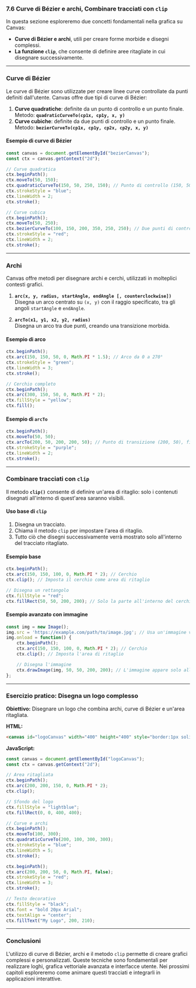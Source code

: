 ### **7.6 Curve di Bézier e archi, Combinare tracciati con `clip`**

In questa sezione esploreremo due concetti fondamentali nella grafica su Canvas:  
- **Curve di Bézier e archi**, utili per creare forme morbide e disegni complessi.  
- **La funzione `clip`**, che consente di definire aree ritagliate in cui disegnare successivamente.

---

### **Curve di Bézier**

Le curve di Bézier sono utilizzate per creare linee curve controllate da punti definiti dall'utente. Canvas offre due tipi di curve di Bézier:

1. **Curve quadratiche**: definite da un punto di controllo e un punto finale.  
   Metodo: **`quadraticCurveTo(cp1x, cp1y, x, y)`**
2. **Curve cubiche**: definite da due punti di controllo e un punto finale.  
   Metodo: **`bezierCurveTo(cp1x, cp1y, cp2x, cp2y, x, y)`**

#### **Esempio di curve di Bézier**
```javascript
const canvas = document.getElementById("bezierCanvas");
const ctx = canvas.getContext("2d");

// Curve quadratica
ctx.beginPath();
ctx.moveTo(50, 150);
ctx.quadraticCurveTo(150, 50, 250, 150); // Punto di controllo (150, 50), punto finale (250, 150)
ctx.strokeStyle = "blue";
ctx.lineWidth = 2;
ctx.stroke();

// Curve cubica
ctx.beginPath();
ctx.moveTo(50, 250);
ctx.bezierCurveTo(100, 150, 200, 350, 250, 250); // Due punti di controllo (100, 150), (200, 350), punto finale (250, 250)
ctx.strokeStyle = "red";
ctx.lineWidth = 2;
ctx.stroke();
```

---

### **Archi**

Canvas offre metodi per disegnare archi e cerchi, utilizzati in molteplici contesti grafici.

1. **`arc(x, y, radius, startAngle, endAngle [, counterclockwise])`**  
   Disegna un arco centrato su `(x, y)` con il raggio specificato, tra gli angoli `startAngle` e `endAngle`.

2. **`arcTo(x1, y1, x2, y2, radius)`**  
   Disegna un arco tra due punti, creando una transizione morbida.

#### **Esempio di arco**
```javascript
ctx.beginPath();
ctx.arc(150, 150, 50, 0, Math.PI * 1.5); // Arco da 0 a 270°
ctx.strokeStyle = "green";
ctx.lineWidth = 3;
ctx.stroke();

// Cerchio completo
ctx.beginPath();
ctx.arc(300, 150, 50, 0, Math.PI * 2);
ctx.fillStyle = "yellow";
ctx.fill();
```

#### **Esempio di `arcTo`**
```javascript
ctx.beginPath();
ctx.moveTo(50, 50);
ctx.arcTo(200, 50, 200, 200, 50); // Punto di transizione (200, 50), fine (200, 200), raggio 50
ctx.strokeStyle = "purple";
ctx.lineWidth = 2;
ctx.stroke();
```

---

### **Combinare tracciati con `clip`**

Il metodo **`clip()`** consente di definire un'area di ritaglio: solo i contenuti disegnati all'interno di quest'area saranno visibili.

#### **Uso base di `clip`**
1. Disegna un tracciato.
2. Chiama il metodo `clip` per impostare l'area di ritaglio.
3. Tutto ciò che disegni successivamente verrà mostrato solo all'interno del tracciato ritagliato.

#### **Esempio base**
```javascript
ctx.beginPath();
ctx.arc(150, 150, 100, 0, Math.PI * 2); // Cerchio
ctx.clip(); // Imposta il cerchio come area di ritaglio

// Disegna un rettangolo
ctx.fillStyle = "red";
ctx.fillRect(50, 50, 200, 200); // Solo la parte all'interno del cerchio è visibile
```

#### **Esempio avanzato con immagine**
```javascript
const img = new Image();
img.src = 'https://example.com/path/to/image.jpg'; // Usa un'immagine valida
img.onload = function() {
    ctx.beginPath();
    ctx.arc(150, 150, 100, 0, Math.PI * 2); // Cerchio
    ctx.clip(); // Imposta l'area di ritaglio

    // Disegna l'immagine
    ctx.drawImage(img, 50, 50, 200, 200); // L'immagine appare solo all'interno del cerchio
};
```

---

### **Esercizio pratico: Disegna un logo complesso**

**Obiettivo:** Disegnare un logo che combina archi, curve di Bézier e un'area ritagliata.

**HTML:**
```html
<canvas id="logoCanvas" width="400" height="400" style="border:1px solid black;"></canvas>
```

**JavaScript:**
```javascript
const canvas = document.getElementById("logoCanvas");
const ctx = canvas.getContext("2d");

// Area ritagliata
ctx.beginPath();
ctx.arc(200, 200, 150, 0, Math.PI * 2);
ctx.clip();

// Sfondo del logo
ctx.fillStyle = "lightblue";
ctx.fillRect(0, 0, 400, 400);

// Curve e archi
ctx.beginPath();
ctx.moveTo(100, 300);
ctx.quadraticCurveTo(200, 100, 300, 300);
ctx.strokeStyle = "blue";
ctx.lineWidth = 5;
ctx.stroke();

ctx.beginPath();
ctx.arc(200, 200, 50, 0, Math.PI, false);
ctx.strokeStyle = "red";
ctx.lineWidth = 3;
ctx.stroke();

// Testo decorativo
ctx.fillStyle = "black";
ctx.font = "bold 20px Arial";
ctx.textAlign = "center";
ctx.fillText("My Logo", 200, 210);
```

---

### **Conclusioni**

L'utilizzo di curve di Bézier, archi e il metodo `clip` permette di creare grafici complessi e personalizzati. Queste tecniche sono fondamentali per realizzare loghi, grafica vettoriale avanzata e interfacce utente. Nei prossimi capitoli esploreremo come animare questi tracciati e integrarli in applicazioni interattive.